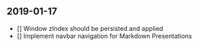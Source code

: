 ## 2019-01-17

- [] Window zIndex should be persisted and applied
- [] Implement navbar navigation for Markdown Presentations